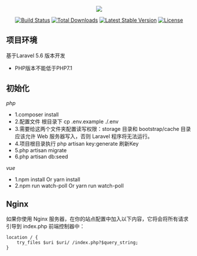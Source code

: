 <p align="center"><img src="https://laravel.com/assets/img/components/logo-laravel.svg"></p>

<p align="center">
<a href="https://travis-ci.org/laravel/framework"><img src="https://travis-ci.org/laravel/framework.svg" alt="Build Status"></a>
<a href="https://packagist.org/packages/laravel/framework"><img src="https://poser.pugx.org/laravel/framework/d/total.svg" alt="Total Downloads"></a>
<a href="https://packagist.org/packages/laravel/framework"><img src="https://poser.pugx.org/laravel/framework/v/stable.svg" alt="Latest Stable Version"></a>
<a href="https://packagist.org/packages/laravel/framework"><img src="https://poser.pugx.org/laravel/framework/license.svg" alt="License"></a>
</p>

## 项目环境
基于Laravel 5.6 版本开发 

- PHP版本不能低于PHP7.1


## 初始化
*php*
 - 1.composer install
 - 2.配置文件   根目录下  cp .env.example ./.env
 - 3.需要给这两个文件夹配置读写权限：storage 目录和 bootstrap/cache 目录应该允许 Web 服务器写入，否则 Laravel 程序将无法运行。
 - 4.项目根目录执行  php artisan key:generate 刷新Key
 - 5.php artisan migrate
 - 6.php artisan db:seed
 
 *vue*
 - 1.npm install Or yarn install
 - 2.npm run watch-poll Or yarn run watch-poll
 
## Nginx

如果你使用 Nginx 服务器，在你的站点配置中加入以下内容，它将会将所有请求引导到 index.php 前端控制器中：
```
location / {
    try_files $uri $uri/ /index.php?$query_string;
}
```
